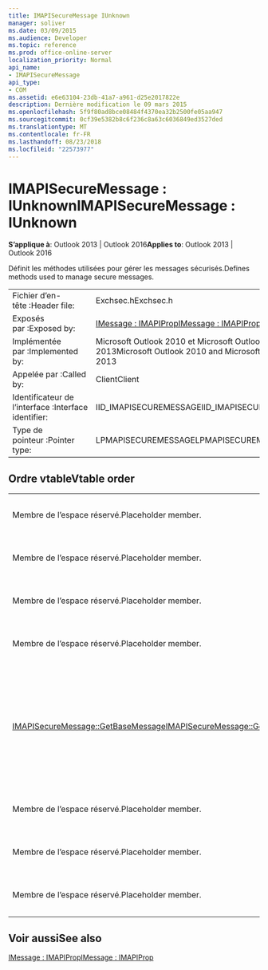 ```yaml
---
title: IMAPISecureMessage IUnknown
manager: soliver
ms.date: 03/09/2015
ms.audience: Developer
ms.topic: reference
ms.prod: office-online-server
localization_priority: Normal
api_name:
- IMAPISecureMessage
api_type:
- COM
ms.assetid: e6e63104-23db-41a7-a961-d25e2017822e
description: Dernière modification le 09 mars 2015
ms.openlocfilehash: 5f9f80ad8bce08484f4370ea32b2500fe05aa947
ms.sourcegitcommit: 0cf39e5382b8c6f236c8a63c6036849ed3527ded
ms.translationtype: MT
ms.contentlocale: fr-FR
ms.lasthandoff: 08/23/2018
ms.locfileid: "22573977"
---
```

# <a name="imapisecuremessage--iunknown"></a><span data-ttu-id="6d27a-103">IMAPISecureMessage : IUnknown</span><span class="sxs-lookup"><span data-stu-id="6d27a-103">IMAPISecureMessage : IUnknown</span></span>

  
  
<span data-ttu-id="6d27a-104">**S’applique à**: Outlook 2013 | Outlook 2016</span><span class="sxs-lookup"><span data-stu-id="6d27a-104">**Applies to**: Outlook 2013 | Outlook 2016</span></span> 
  
<span data-ttu-id="6d27a-105">Définit les méthodes utilisées pour gérer les messages sécurisés.</span><span class="sxs-lookup"><span data-stu-id="6d27a-105">Defines methods used to manage secure messages.</span></span>
  
|||
|:-----|:-----|
|<span data-ttu-id="6d27a-106">Fichier d’en-tête :</span><span class="sxs-lookup"><span data-stu-id="6d27a-106">Header file:</span></span>  <br/> |<span data-ttu-id="6d27a-107">Exchsec.h</span><span class="sxs-lookup"><span data-stu-id="6d27a-107">Exchsec.h</span></span>  <br/> |
|<span data-ttu-id="6d27a-108">Exposés par :</span><span class="sxs-lookup"><span data-stu-id="6d27a-108">Exposed by:</span></span>  <br/> |[<span data-ttu-id="6d27a-109">IMessage : IMAPIProp</span><span class="sxs-lookup"><span data-stu-id="6d27a-109">IMessage : IMAPIProp</span></span>](imessageimapiprop.md) <br/> |
|<span data-ttu-id="6d27a-110">Implémentée par :</span><span class="sxs-lookup"><span data-stu-id="6d27a-110">Implemented by:</span></span>  <br/> |<span data-ttu-id="6d27a-111">Microsoft Outlook 2010 et Microsoft Outlook 2013</span><span class="sxs-lookup"><span data-stu-id="6d27a-111">Microsoft Outlook 2010 and Microsoft Outlook 2013</span></span>  <br/> |
|<span data-ttu-id="6d27a-112">Appelée par :</span><span class="sxs-lookup"><span data-stu-id="6d27a-112">Called by:</span></span>  <br/> |<span data-ttu-id="6d27a-113">Client</span><span class="sxs-lookup"><span data-stu-id="6d27a-113">Client</span></span>  <br/> |
|<span data-ttu-id="6d27a-114">Identificateur de l’interface :</span><span class="sxs-lookup"><span data-stu-id="6d27a-114">Interface identifier:</span></span>  <br/> |<span data-ttu-id="6d27a-115">IID_IMAPISECUREMESSAGE</span><span class="sxs-lookup"><span data-stu-id="6d27a-115">IID_IMAPISECUREMESSAGE</span></span>  <br/> |
|<span data-ttu-id="6d27a-116">Type de pointeur :</span><span class="sxs-lookup"><span data-stu-id="6d27a-116">Pointer type:</span></span>  <br/> |<span data-ttu-id="6d27a-117">LPMAPISECUREMESSAGE</span><span class="sxs-lookup"><span data-stu-id="6d27a-117">LPMAPISECUREMESSAGE</span></span>  <br/> |
   
## <a name="vtable-order"></a><span data-ttu-id="6d27a-118">Ordre vtable</span><span class="sxs-lookup"><span data-stu-id="6d27a-118">Vtable order</span></span>

|||
|:-----|:-----|
|<span data-ttu-id="6d27a-119">Membre de l’espace réservé.</span><span class="sxs-lookup"><span data-stu-id="6d27a-119">Placeholder member.</span></span>  <br/> |<span data-ttu-id="6d27a-120">Non pris en charge ou documentés.</span><span class="sxs-lookup"><span data-stu-id="6d27a-120">Not supported or documented.</span></span>  <br/> |
|<span data-ttu-id="6d27a-121">Membre de l’espace réservé.</span><span class="sxs-lookup"><span data-stu-id="6d27a-121">Placeholder member.</span></span>  <br/> |<span data-ttu-id="6d27a-122">Non pris en charge ou documentés.</span><span class="sxs-lookup"><span data-stu-id="6d27a-122">Not supported or documented.</span></span>  <br/> |
|<span data-ttu-id="6d27a-123">Membre de l’espace réservé.</span><span class="sxs-lookup"><span data-stu-id="6d27a-123">Placeholder member.</span></span>  <br/> |<span data-ttu-id="6d27a-124">Non pris en charge ou documentés.</span><span class="sxs-lookup"><span data-stu-id="6d27a-124">Not supported or documented.</span></span>  <br/> |
|<span data-ttu-id="6d27a-125">Membre de l’espace réservé.</span><span class="sxs-lookup"><span data-stu-id="6d27a-125">Placeholder member.</span></span>  <br/> |<span data-ttu-id="6d27a-126">Non pris en charge ou documentés.</span><span class="sxs-lookup"><span data-stu-id="6d27a-126">Not supported or documented.</span></span>  <br/> |
|[<span data-ttu-id="6d27a-127">IMAPISecureMessage::GetBaseMessage</span><span class="sxs-lookup"><span data-stu-id="6d27a-127">IMAPISecureMessage::GetBaseMessage</span></span>](imapisecuremessage-getbasemessage.md) <br/> |<span data-ttu-id="6d27a-128">Récupère l’objet sous-jacent [IMessage : IMAPIProp](imessageimapiprop.md) que ce [IMAPISecureMessage : IUnknown](imapisecuremessageiunknown.md) est encapsulation.</span><span class="sxs-lookup"><span data-stu-id="6d27a-128">Retrieves the underlying [IMessage : IMAPIProp](imessageimapiprop.md) that this [IMAPISecureMessage : IUnknown](imapisecuremessageiunknown.md) is encapsulating.</span></span>  <br/> |
|<span data-ttu-id="6d27a-129">Membre de l’espace réservé.</span><span class="sxs-lookup"><span data-stu-id="6d27a-129">Placeholder member.</span></span>  <br/> |<span data-ttu-id="6d27a-130">Non pris en charge ou documentés.</span><span class="sxs-lookup"><span data-stu-id="6d27a-130">Not supported or documented.</span></span>  <br/> |
|<span data-ttu-id="6d27a-131">Membre de l’espace réservé.</span><span class="sxs-lookup"><span data-stu-id="6d27a-131">Placeholder member.</span></span>  <br/> |<span data-ttu-id="6d27a-132">Non pris en charge ou documentés.</span><span class="sxs-lookup"><span data-stu-id="6d27a-132">Not supported or documented.</span></span>  <br/> |
|<span data-ttu-id="6d27a-133">Membre de l’espace réservé.</span><span class="sxs-lookup"><span data-stu-id="6d27a-133">Placeholder member.</span></span>  <br/> |<span data-ttu-id="6d27a-134">Non pris en charge ou documentés.</span><span class="sxs-lookup"><span data-stu-id="6d27a-134">Not supported or documented.</span></span>  <br/> |
   
## <a name="see-also"></a><span data-ttu-id="6d27a-135">Voir aussi</span><span class="sxs-lookup"><span data-stu-id="6d27a-135">See also</span></span>



[<span data-ttu-id="6d27a-136">IMessage : IMAPIProp</span><span class="sxs-lookup"><span data-stu-id="6d27a-136">IMessage : IMAPIProp</span></span>](imessageimapiprop.md)

